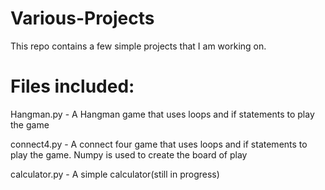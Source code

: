 # Various-Projects

This repo contains a few simple projects that I am working on. 

# Files included:
  Hangman.py - A Hangman game that uses loops and if statements to play the game
  
  connect4.py - A connect four game that uses loops and if statements to play the game. Numpy is used to create the board of play
  
  calculator.py - A simple calculator(still in progress)
